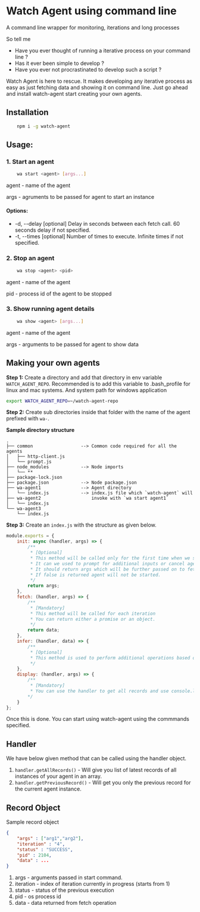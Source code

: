 # Watch Agent using command line
A command line wrapper for monitoring, iterations and long processes

So tell me
* Have you ever thought of running a iterative process on your command line ? 
* Has it ever been simple to develop ? 
* Have you ever not procrastinated to develop such a script ?

Watch Agent is here to rescue. It makes developing any iterative process as easy as just fetching data and showing it on command line. Just go ahead and install watch-agent start creating your own agents.

## Installation
```sh
    npm i -g watch-agent
```

## Usage: 

### 1. Start an agent
```sh
    wa start <agent> [args...]
```

agent - name of the agent

args - agruments to be passed for agent to start an instance

#### Options:
* -d, --delay   [optional] Delay in seconds between each fetch call. 60 seconds delay if not specified.
* -t, --times   [optional] Number of times to execute. Infinite times if not specified.

### 2. Stop an agent
```sh
    wa stop <agent> <pid>
```

agent - name of the agent

pid - process id of the agent to be stopped

### 3. Show running agent details
```sh
    wa show <agent> [args...]
```

agent - name of the agent

args - arguments to be passed for agent to show data

## Making your own agents

**Step 1:** Create a directory and add that directory in env variable `WATCH_AGENT_REPO`. Recommended is to add this variable to .bash_profile for linux and mac systems. And system path for windows application
```sh
export WATCH_AGENT_REPO=~/watch-agent-repo
```

**Step 2:** Create sub directories inside that folder with the name of the agent prefixed with `wa-`.

**Sample directory structure**
```
.
├── common                  --> Common code required for all the agents
│   ├── http-client.js
│   └── prompt.js
├── node_modules            --> Node imports
│   └── **
├── package-lock.json
├── package.json            --> Node package.json
├── wa-agent1               --> Agent directory
│   └── index.js            --> index.js file which `watch-agent` will
├── wa-agent2                   invoke with `wa start agent1`
│   └── index.js
└── wa-agent3
    └── index.js
```

**Step 3:** Create an `index.js` with the structure as given below.
```js
module.exports = {
    init: async (handler, args) => {
        /**
         * [Optional]
         * This method will be called only for the first time when we start an agent.
         * It can we used to prompt for additional inputs or cancel agent from starting, if already existing.
         * It should return args which will be further passed on to fetch method of each iteration.
         * If false is returned agent will not be started.
         */
        return args;
    },
    fetch: (handler, args) => {
        /** 
         * [Mandatory]
         * This method will be called for each iteration
         * You can return either a promise or an object.
         */
        return data;
    },
    infer: (handler, data) => {
        /** 
         * [Optional]
         * This method is used to perform additional operations based on data from fetch
         */
    },
    display: (handler, args) => {
        /**
         * [Mandatory]
         * You can use the handler to get all records and use console.log to print when `wa show <agent>` command is called.
        */
    }
};
```

Once this is done. You can start using watch-agent using the commmands specified.

## Handler 
We have below given method that can be called using the handler object. 
1. `handler.getAllRecords()` - Will give you list of latest records of all instances of your agent in an array.
2. `handler.getPreviousRecord()` - Will get you only the previous record for the current agent instance.

## Record Object
Sample record object
```json
{
    "args" : ["arg1","arg2"],
    "iteration" : "4",
    "status" : "SUCCESS",
    "pid" : 2104,
    "data" : ...
}
```

1. args - arguments passed in start command.
2. iteration - index of iteration currently in progress (starts from 1)
3. status - status of the previous execution
4. pid - os process id
5. data - data returned from fetch operation
